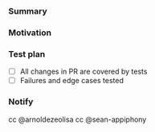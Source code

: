 ### Summary

### Motivation

### Test plan

- [ ] All changes in PR are covered by tests
- [ ] Failures and edge cases tested

### Notify

cc @arnoldezeolisa
cc @sean-appiphony
